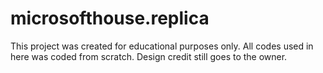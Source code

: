 # microsofthouse.replica
This project was created for educational purposes only. All codes used in here was coded from scratch. Design credit still goes to the owner.
